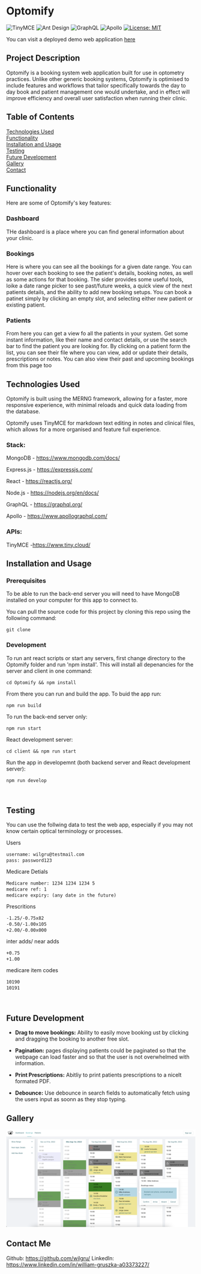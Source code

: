 # Optomify

![TinyMCE](https://img.shields.io/badge/API-TinyMCE-Blue)
![Ant Design](https://img.shields.io/badge/CSS-AntDesign-green)
![GraphQL](https://img.shields.io/badge/node-GraphQL-orange)
![Apollo](https://img.shields.io/badge/node-Apollo-orange)
[![License: MIT](https://img.shields.io/badge/License-MIT-yellow.svg)](https://opensource.org/licenses/MIT)

<!-- ## Deployed web address -->

You can visit a deployed demo web application [here](https://optomify.herokuapp.com/)
<br>

## Project Description

Optomify is a booking system web application built for use in optometry practices. Unlike other generic booking systems, Optomify is optimised to include features and workflows that tailor specifically towards the day to day book and patient management one would undertake, and in effect will improve efficiency and overall user satisfaction when running their clinic. 
<br>

## Table of Contents

[Technologies Used](#Technologies)  
[Functionality](#Functionality)  
[Installation and Usage](#Installation)  
[Testing](#Testing)  
[Future Development](#Future)  
[Gallery](#Gallery)  
[Contact](#Contact) 

<a name="Functionality"></a>

## Functionality
Here are some of Optomify's key features:

### Dashboard
THe dashboard is a place where you can find general information about your clinic. 

### Bookings
Here is where you can see all the bookings for a given date range. You can hover over each booking to see the patient's details, booking notes, as well as some actions for that booking. The sider provides some useful tools, loike a date range picker to see past/future weeks, a quick view of the next patients details, and the ability to add new booking setups. You can book a patinet simply by clicking an empty slot, and selecting either new patient or existing patient. 

### Patients
From here you can get a view fo all the patients in your system. Get some instant information, like their name and contact details, or use the search bar to find the patient you are looking for. By clicking on a patient form the list, you can see their file where you can view, add or update their details, prescriptions or notes. You can also view their past and upcoming bookings from this page too 
<br>

<a name="Technologies"></a>

## Technologies Used

Optomify is built using the MERNG framework, allowing for a faster, more responsive experience, with minimal reloads and quick data loading from the database. 

Optomify uses TinyMCE for markdown text editing in notes and clinical files, which allows for a more organised and feature full experience. 

### Stack:
MongoDB - https://www.mongodb.com/docs/

Express.js - https://expressjs.com/

React - https://reactjs.org/

Node.js - https://nodejs.org/en/docs/

GraphQL - https://graphql.org/

Apollo - https://www.apollographql.com/

### APIs:

TinyMCE -https://www.tiny.cloud/
<br>

[comment]: <> (### Other:)

[comment]: <> (Debounce - https://www.npmjs.com/package/debounce)

<a name="Installation"></a>

## Installation and Usage

### Prerequisites

To be able to run the back-end server you will need to have MongoDB installed on your computer for this app to connect to.  

You can pull the source code for this project by cloning this repo using the following command: 
 
```
git clone
```

### Development

To run ant react scripts or start any servers, first change directory to the Optomify folder and run 'npm install'. This will install all depenancies for the server and client in one command:
 
```
cd Optomify && npm install
```

From there you can run and build the app. To buid the app run:

```
npm run build
```

To run the back-end server only:

```
npm run start
```

React development server:

```
cd client && npm run start
```

Run the app in developemnt (both backend server and React development server):

```
npm run develop
```
<br>

<a name="Testing"></a>

## Testing

You can use the follwing data to test the web app, especially if you may not know certain optical terminology or processes.

Users 
```
username: wilgru@testmail.com
pass: password123
```

Medicare Detials
```
Medicare number: 1234 1234 1234 5
medicare ref: 1
medicare expiry: (any date in the future)
```

Prescritions
```
-1.25/-0.75x82
-0.50/-1.00x105
+2.00/-0.00x000
```

inter adds/ near adds
```
+0.75
+1.00
```

medicare item codes
```
10190
10191
```
<br>

<a name="Future"></a>

## Future Development

- <strong>Drag to move bookings:</strong> Ability to easily move booking ust by clicking and dragging the booking to another free slot.

- <strong>Pagination:</strong> pages displaying patients could be paginated so that the webpage can load faster and so that the user is not overwhelmed with information.

- <strong>Print Prescriptions:</strong> Abitliy to print patients prescriptions to a nicelt formated PDF.
  <br>

- <strong>Debounce:</strong> Use debounce in search fields to automatically fetch using the users input as soonn as they stop typing.
  <br>

<a name="Gallery"></a>

## Gallery

![image](https://github.com/wilgru/Optomify/blob/main/img_1.png)
<br>

<a name="Contact"></a>

## Contact Me

Github: https://github.com/wilgru/
LinkedIn: https://www.linkedin.com/in/william-gruszka-a03373227/

